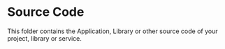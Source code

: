 # Source Code

This folder contains the Application, Library or other source code of your project, library or service.